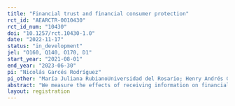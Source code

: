 ```yaml
---
title: "Financial trust and financial consumer protection"
rct_id: "AEARCTR-0010430"
rct_id_num: "10430"
doi: "10.1257/rct.10430-1.0"
date: "2022-11-17"
status: "in_development"
jel: "O160, Q140, O170, D1"
start_year: "2021-08-01"
end_year: "2023-06-30"
pi: "Nicolás Garcés Rodríguez"
pi_other: "María Juliana RubianoUniversidad del Rosario; Henry Andrés GomezUniversidad del Rosario; Andrés Felipe García Suaza () Universidad del Rosario; Ana García-Hernández () "
abstract: "We measure the effects of receiving information on financial consumer protection through multiple channel treatment (consisting of training sessions, interactive primers and SMS messages) on the levels of financial trust over formal institutions. "
layout: registration
---
```


